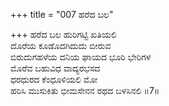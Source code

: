 +++
title = "007 ಹರೆದ ಬಲ"

+++
ಹರೆದ ಬಲ ಹುರಿಗಟ್ಟಿ ಖತಿಯಲಿ  
ದೊರೆಯ ಕೂಡೊದಗಿದುದು ಬೀರುವ  
ಬಿರುದುಗಹಳೆಯ ದನಿಯ ಘಾಯದ ಭೂರಿ ಭೇರಿಗಳ  
ಮೊರೆವ ಬಹುವಿಧ ವಾದ್ಯರಭಸದ  
ಧರಧುರದ ಕೆಂಧೂಳಿಯಲಿ ಮೋ  
ಹರಿಸಿ ಮುಸುಕಿತು ಭೀಮಸೇನನ ರಥದ ಬಳಸಿನಲಿ      ॥7॥